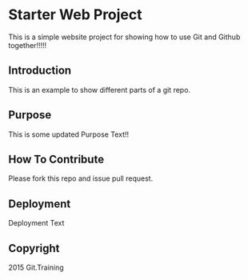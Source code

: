 # Starter Web Project

This is a simple website project for showing how to use Git and Github together!!!!!

## Introduction

This is an example to show different parts of a git repo.

## Purpose

This is some updated Purpose Text!!

## How To Contribute

Please fork this repo and issue pull request.

## Deployment

Deployment Text

## Copyright

2015 Git.Training

